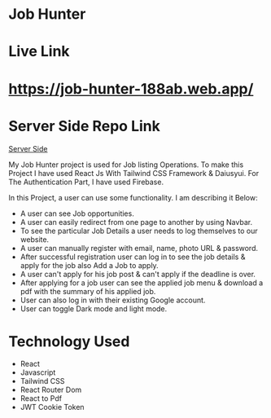 # Job Hunter

# Live Link

# https://job-hunter-188ab.web.app/

# Server Side Repo Link

[Server Side](https://github.com/Ananda-Das/job-hunter-with-JWT-Cookie-server.git)

My Job Hunter project is used for Job listing Operations. To make this Project I have used React Js With Tailwind CSS Framework & Daiusyui. For The Authentication Part, I have used Firebase.


In this Project, a user can use some functionality. I am describing it Below: 

- A user can see Job opportunities. 
- A user can easily redirect from one page to another by using Navbar.
- To see the particular Job Details a user needs to log themselves to our website.
- A user can manually register with email, name, photo URL & password.
- After successful registration user can log in to see the job details & apply for the job also Add a Job to apply.
- A user can't apply for his job post & can't apply if the deadline is over.
- After applying for a job user can see the applied job menu & download a pdf with the summary of his applied job.
- User can also log in with their existing Google account.
- User can toggle Dark mode and light mode.

# Technology Used

- React
- Javascript
- Tailwind CSS
- React Router Dom
- React to Pdf
- JWT Cookie Token
